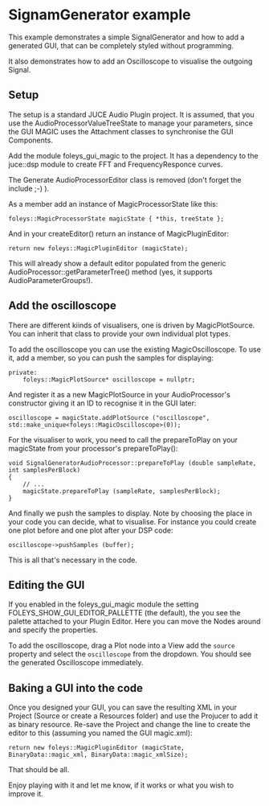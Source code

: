 SignamGenerator example
=======================

This example demonstrates a simple SignalGenerator and how to add
a generated GUI, that can be completely styled without programming.

It also demonstrates how to add an Oscilloscope to visualise the
outgoing Signal.


Setup
-----

The setup is a standard JUCE Audio Plugin project. It is assumed, 
that you use the AudioProcessorValueTreeState to manage your parameters,
since the GUI MAGIC uses the Attachment classes to synchronise the
GUI Components.

Add the module foleys_gui_magic to the project. It has a dependency
to the juce::dsp module to create FFT and FrequencyResponce curves.

The Generate AudioProcessorEditor class is removed (don't forget the 
include ;-) ).

As a member add an instance of MagicProcessorState like this:

```
foleys::MagicProcessorState magicState { *this, treeState };
```

And in your createEditor() return an instance of MagicPluginEditor:

```
return new foleys::MagicPluginEditor (magicState);
```

This will already show a default editor populated from the generic
AudioProcessor::getParameterTree() method (yes, it supports
AudioParameterGroups!).


Add the oscilloscope
--------------------

There are different kiinds of visualisers, one is driven by
MagicPlotSource. You can inherit that class to provide your
own individual plot types.

To add the oscilloscope you can use the existing MagicOscilloscope.
To use it, add a member, so you can push the samples for displaying:

```
private:
    foleys::MagicPlotSource* oscilloscope = nullptr;
```

And register it as a new MagicPlotSource in your AudioProcessor's
constructor giving it an ID to recognise it in the GUI later:

```
oscilloscope = magicState.addPlotSource ("oscilloscope", std::make_unique<foleys::MagicOscilloscope>(0));
```

For the visualiser to work, you need to call the prepareToPlay
on your magicState from your processor's prepareToPlay():

```
void SignalGeneratorAudioProcessor::prepareToPlay (double sampleRate, int samplesPerBlock)
{
    // ...
    magicState.prepareToPlay (sampleRate, samplesPerBlock);
}
```

And finally we push the samples to display. Note by choosing the place
in your code you can decide, what to visualise. For instance you could
create one plot before and one plot after your DSP code:

```
oscilloscope->pushSamples (buffer);
```

This is all that's necessary in the code.


Editing the GUI
---------------

If you enabled in the foleys_gui_magic module the setting 
FOLEYS_SHOW_GUI_EDITOR_PALLETTE (the default), the you see the
palette attached to your Plugin Editor. Here you can move the
Nodes around and specify the properties.

To add the oscilloscope, drag a Plot node into a View add the `source`
property and select the `oscilloscope` from the dropdown. You should
see the generated Oscilloscope immediately.


Baking a GUI into the code
--------------------------

Once you designed your GUI, you can save the resulting XML in your
Project (Source or create a Resources folder) and use the Projucer
to add it as binary resource. Re-save the Project and change the line
to create the editor to this (assuming you named the GUI magic.xml):

```
return new foleys::MagicPluginEditor (magicState, BinaryData::magic_xml, BinaryData::magic_xmlSize);
```

That should be all.


Enjoy playing with it and let me know, if it works or what you wish
to improve it.

